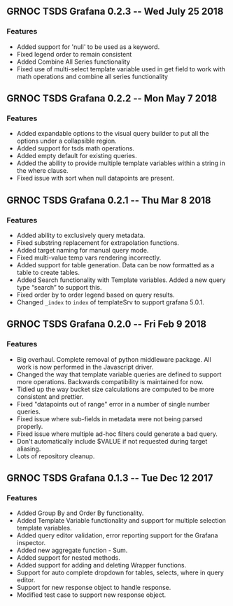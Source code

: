 ## GRNOC TSDS Grafana 0.2.3 -- Wed July 25 2018

### Features

* Added support for 'null' to be used as a keyword.
* Fixed legend order to remain consistent
* Added Combine All Series functionality
* Fixed use of multi-select template variable used in get field to work with math operations and combine all series functionality

## GRNOC TSDS Grafana 0.2.2 -- Mon May 7 2018

### Features

* Added expandable options to the visual query builder to put all the options under a collapsible region.
* Added support for tsds math operations.
* Added empty default for existing queries.
* Added the ability to provide multiple template variables within a string in the where clause. 
* Fixed issue with sort when null datapoints are present.

## GRNOC TSDS Grafana 0.2.1 -- Thu Mar 8 2018

### Features

* Added ability to exclusively query metadata.
* Fixed substring replacement for extrapolation functions.
* Added target naming for manual query mode.
* Fixed multi-value temp vars rendering incorrectly.
* Added support for table generation. Data can be now formatted as a table to create tables.  
* Added Search functionality with Template variables. Added a new query type “search” to support this.
* Fixed order by to order legend based on query results.
* Changed `_index` to `index` of templateSrv to support grafana 5.0.1.

## GRNOC TSDS Grafana 0.2.0 -- Fri Feb 9 2018

### Features

* Big overhaul. Complete removal of python middleware package. All work is now performed in the Javascript driver.
* Changed the way that template variable queries are defined to support more operations. Backwards compatibility is maintained for now.
* Tidied up the way bucket size calculations are computed to be more consistent and prettier.
* Fixed "datapoints out of range" error in a number of single number queries.
* Fixed issue where sub-fields in metadata were not being parsed properly.
* Fixed issue where multiple ad-hoc filters could generate a bad query.
* Don't automatically include $VALUE if not requested during target aliasing.
* Lots of repository cleanup.

## GRNOC TSDS Grafana 0.1.3 -- Tue Dec 12 2017

### Features

*  Added Group By and Order By functionality.
*  Added Template Variable functionality and support for multiple selection template variables. 
*  Added query editor validation, error reporting support for the Grafana inspector.
*  Added new aggregate function - Sum. 
*  Added support for nested methods.
*  Added support for adding and deleting Wrapper functions.
*  Support for auto complete dropdown for tables, selects, where in query editor.
*  Support for new response object to handle response.
*  Modified test case to support new response object.
